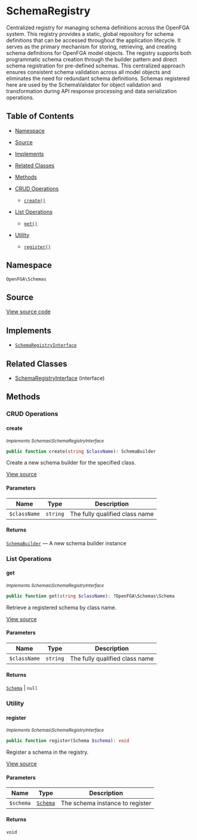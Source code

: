 # SchemaRegistry

Centralized registry for managing schema definitions across the OpenFGA system. This registry provides a static, global repository for schema definitions that can be accessed throughout the application lifecycle. It serves as the primary mechanism for storing, retrieving, and creating schema definitions for OpenFGA model objects. The registry supports both programmatic schema creation through the builder pattern and direct schema registration for pre-defined schemas. This centralized approach ensures consistent schema validation across all model objects and eliminates the need for redundant schema definitions. Schemas registered here are used by the SchemaValidator for object validation and transformation during API response processing and data serialization operations.

## Table of Contents

* [Namespace](#namespace)
* [Source](#source)
* [Implements](#implements)
* [Related Classes](#related-classes)
* [Methods](#methods)

* [CRUD Operations](#crud-operations)
    * [`create()`](#create)
* [List Operations](#list-operations)
    * [`get()`](#get)
* [Utility](#utility)
    * [`register()`](#register)

## Namespace

`OpenFGA\Schemas`

## Source

[View source code](https://github.com/evansims/openfga-php/blob/main/src/Schemas/SchemaRegistry.php)

## Implements

* [`SchemaRegistryInterface`](SchemaRegistryInterface.md)

## Related Classes

* [SchemaRegistryInterface](Schemas/SchemaRegistryInterface.md) (interface)

## Methods

### CRUD Operations

#### create

*<small>Implements Schemas\SchemaRegistryInterface</small>*

```php
public function create(string $className): SchemaBuilder

```

Create a new schema builder for the specified class.

[View source](https://github.com/evansims/openfga-php/blob/main/src/Schemas/SchemaRegistryInterface.php#L29)

#### Parameters

| Name         | Type     | Description                    |
| ------------ | -------- | ------------------------------ |
| `$className` | `string` | The fully qualified class name |

#### Returns

[`SchemaBuilder`](SchemaBuilder.md) — A new schema builder instance

### List Operations

#### get

*<small>Implements Schemas\SchemaRegistryInterface</small>*

```php
public function get(string $className): ?OpenFGA\Schemas\Schema

```

Retrieve a registered schema by class name.

[View source](https://github.com/evansims/openfga-php/blob/main/src/Schemas/SchemaRegistryInterface.php#L37)

#### Parameters

| Name         | Type     | Description                    |
| ------------ | -------- | ------------------------------ |
| `$className` | `string` | The fully qualified class name |

#### Returns

[`Schema`](Schema.md) &#124; `null`

### Utility

#### register

*<small>Implements Schemas\SchemaRegistryInterface</small>*

```php
public function register(Schema $schema): void

```

Register a schema in the registry.

[View source](https://github.com/evansims/openfga-php/blob/main/src/Schemas/SchemaRegistryInterface.php#L44)

#### Parameters

| Name      | Type                  | Description                     |
| --------- | --------------------- | ------------------------------- |
| `$schema` | [`Schema`](Schema.md) | The schema instance to register |

#### Returns

`void`
